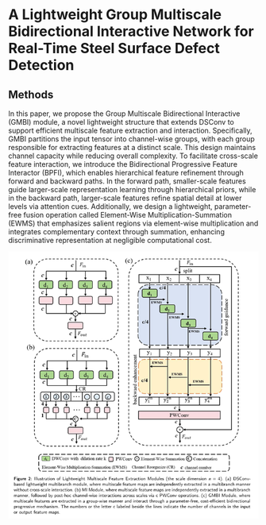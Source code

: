 # A Lightweight Group Multiscale Bidirectional Interactive Network for Real-Time Steel Surface Defect Detection
## Methods
In this paper, we propose the Group Multiscale Bidirectional Interactive (GMBI) module, a novel lightweight structure that extends DSConv to support efficient multiscale feature extraction and interaction. Specifically, GMBI partitions the input tensor into channel-wise groups, with each group responsible for extracting features at a distinct scale. This design maintains channel capacity while reducing overall complexity. To facilitate cross-scale feature interaction, we introduce the Bidirectional Progressive Feature Interactor (BPFI), which enables hierarchical feature refinement through forward and backward paths. In the forward path, smaller-scale features guide larger-scale representation learning through hierarchical priors, while in the backward path, larger-scale features refine spatial detail at lower levels via attention cues. Additionally, we design a lightweight, parameter-free fusion operation called Element-Wise Multiplication-Summation (EWMS) that emphasizes salient regions via element-wise multiplication and integrates complementary context through summation, enhancing discriminative representation at negligible computational cost.

![image](figure/GMBI.jpg)

